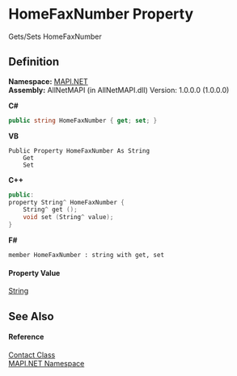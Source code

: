 # HomeFaxNumber Property


Gets/Sets HomeFaxNumber



## Definition
**Namespace:** <a href="5bef4637-66f8-16d4-e5f4-4d0da57a1538.md">MAPI.NET</a>  
**Assembly:** AllNetMAPI (in AllNetMAPI.dll) Version: 1.0.0.0 (1.0.0.0)

**C#**
``` C#
public string HomeFaxNumber { get; set; }
```
**VB**
``` VB
Public Property HomeFaxNumber As String
	Get
	Set
```
**C++**
``` C++
public:
property String^ HomeFaxNumber {
	String^ get ();
	void set (String^ value);
}
```
**F#**
``` F#
member HomeFaxNumber : string with get, set
```



#### Property Value
<a href="https://learn.microsoft.com/dotnet/api/system.string" target="_blank" rel="noopener noreferrer">String</a>

## See Also


#### Reference
<a href="15d9a756-dc0b-8a38-6c7c-2733a049e18c.md">Contact Class</a>  
<a href="5bef4637-66f8-16d4-e5f4-4d0da57a1538.md">MAPI.NET Namespace</a>  
